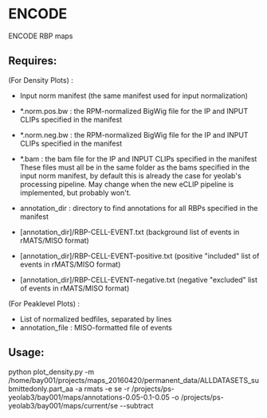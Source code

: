 # ENCODE
ENCODE RBP maps

## Requires:
(For Density Plots) : 
- Input norm manifest (the same manifest used for input normalization)
- *.norm.pos.bw \: the RPM-normalized BigWig file for the IP and INPUT CLIPs specified in the manifest
- *.norm.neg.bw \: the RPM-normalized BigWig file for the IP and INPUT CLIPs specified in the manifest
- *.bam : the bam file for the IP and INPUT CLIPs specified in the manifest
These files must all be in the same folder as the bams specified in the input norm manifest, by default this is already the case for yeolab's processing pipeline. May change when the new eCLIP pipeline is implemented, but probably won't.

- annotation_dir : directory to find annotations for all RBPs specified in the manifest
- [annotation_dir]/RBP-CELL-EVENT.txt (background list of events in rMATS/MISO format)
- [annotation_dir]/RBP-CELL-EVENT-positive.txt (positive "included" list of events in rMATS/MISO format)
- [annotation_dir]/RBP-CELL-EVENT-negative.txt (negative "excluded" list of events in rMATS/MISO format)

(For Peaklevel Plots) :
- List of normalized bedfiles, separated by lines
- annotation_file : MISO-formatted file of events

## Usage:
python plot_density.py -m /home/bay001/projects/maps_20160420/permanent_data/ALLDATASETS_submittedonly.part_aa -a rmats -e se -r /projects/ps-yeolab3/bay001/maps/annotations-0.05-0.1-0.05 -o /projects/ps-yeolab3/bay001/maps/current/se --subtract
